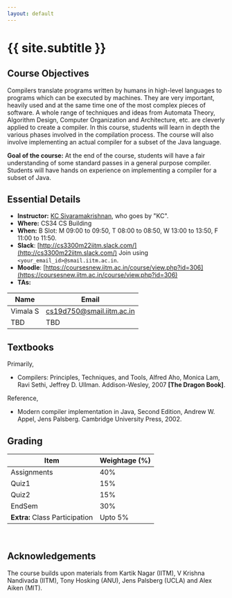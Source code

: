 ```yaml
---
layout: default
---
```


<div class="home">

<h1>{{ site.subtitle }}</h1>

</div>

## Course Objectives

Compilers translate programs written by humans in high-level languages to
programs which can be executed by machines. They are very important, heavily
used and at the same time one of the most complex pieces of software. A whole
range of techniques and ideas from Automata Theory, Algorithm Design, Computer
Organization and Architecture, etc. are cleverly applied to create a compiler.
In this course, students will learn in depth the various phases involved in the
compilation process. The course will also involve implementing an actual
compiler for a subset of the Java language.

**Goal of the course:** At the end of the course, students will have a fair
understanding of some standard passes in a general purpose compiler. Students
will have hands on experience on implementing a compiler for a subset of Java.

## Essential Details

* **Instructor:** [KC Sivaramakrishnan](http://kcsrk.info), who goes by "KC".
* **Where:** CS34 CS Building
* **When:** B Slot: M 09:00 to 09:50, T 08:00 to 08:50, W 13:00 to 13:50, F 11:00 to 11:50. 
* **Slack**: [http://cs3300m22iitm.slack.com/](http://cs3300m22iitm.slack.com/) Join using `<your_email_id>@smail.iitm.ac.in`.
* **Moodle**: [https://coursesnew.iitm.ac.in/course/view.php?id=306](https://coursesnew.iitm.ac.in/course/view.php?id=306)
* **TAs:** 

| Name | Email |
|------|-------|
| Vimala S | cs19d750@smail.iitm.ac.in | 
| TBD | TBD |

## Textbooks

Primarily,

* Compilers: Principles, Techniques, and Tools, Alfred Aho, Monica Lam, Ravi
  Sethi, Jeffrey D. Ullman. Addison-Wesley, 2007 **[The Dragon Book]**.

Reference,

* Modern compiler implementation in Java, Second Edition, Andrew W. Appel, Jens
Palsberg. Cambridge University Press, 2002.

## Grading

| Item          | Weightage (%) |
|---------------|---------------|
| Assignments   | 40% |
| Quiz1         | 15% |
| Quiz2         | 15% |
| EndSem        | 30% |
| **Extra:** Class Participation | Upto 5% |

<br/> 

## Acknowledgements

The course builds upon materials from Kartik Nagar (IITM), V Krishna Nandivada
(IITM), Tony Hosking (ANU), Jens Palsberg (UCLA) and Alex Aiken (MIT).
